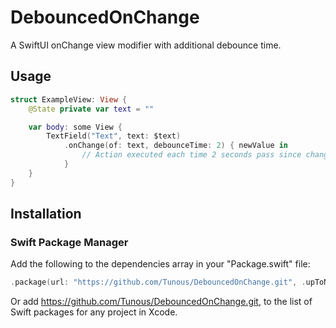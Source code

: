 # DebouncedOnChange

A SwiftUI onChange view modifier with additional debounce time.

## Usage

```swift
struct ExampleView: View {
    @State private var text = ""

    var body: some View {
        TextField("Text", text: $text)
            .onChange(of: text, debounceTime: 2) { newValue in
                // Action executed each time 2 seconds pass since change of text property
            }
    }
}
``` 

## Installation

### Swift Package Manager

Add the following to the dependencies array in your "Package.swift" file:

```swift
.package(url: "https://github.com/Tunous/DebouncedOnChange.git", .upToNextMajor(from: "1.0.0"))
```

Or add https://github.com/Tunous/DebouncedOnChange.git, to the list of Swift packages for any project in Xcode.
